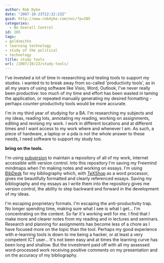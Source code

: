 ```yaml
---
author: Rob Dyke
date: "2007-10-23T22:32:23Z"
guid: http://www.robdyke.com/noc/?p=285
categories:
  - No Overall Control
id: 285
tags:
- goldsmiths
- learning technology
- study of the political
- technology
title: study tools
url: /2007/10/23/study-tools/
---
```

I've invested a lot of time in researching and testing tools to support my studies. i wanted to to break away from so-called 'productivity tools', as in all my years of using software like Visio, Word, Outlook, I've never really been productive: too much of my time and effort has been wasted in taming the application, or repeated manually generating my desired formatting - perhaps counter-productivity tools would be more accurate.

I'm in my third year of studying for a BA. I'm researching my subjects and my ideas, reading lots, annotating my reading, working on assignments, editing and revising my work. I work in different locations and at different times and I want access to my work where and whenever I am. As such, a piece of hardware, a laptop or a pda is not the whole answer to these needs, I need software to support my study too.
  
 **bring on the tools.**
  
<!--more-->

I'm using [subversion](http://subversion.tigris.org/) to maintain a repository of all of my work, internet accessible with version control. Into this repository I'm saving my Freemind mindmaps when I'm making notes and working on essays. I'm using [BibDesk](http://bibdesk.sourceforge.net/) for my bibliography which, with [TeXShop](http://www.uoregon.edu/~koch/texshop/ "TeXShop homepage") as a word processor, gives me beautifully formatted and clearly referenced essays. Saving my bibliography and my essays as I write them into the repository gives me version control, the ability to step backward and forward in the development of my ideas.

I'm escaping proprietary formats. I'm escaping the anti-productivity trap. No longer spending time, making sure what I see is what I get... I'm concentrating on the content. So far it's working well for me. I find that I make more and clearer notes from my reading and in lectures and seminars. Research and planning for assignments has become less of a chore as I have focused more on the topic than the tool. Perhaps my good experience with e-learning tools is down to me being a hacker, or at least a very competent ICT user... It's not been easy and at times the learning curve has been long and shallow. But the investment paid off with all my assessed word-processed work receiving positive comments on my presentation and on the accuracy of my bibliography.